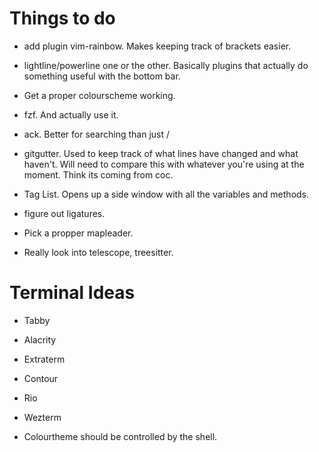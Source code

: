 # Things to do
- add plugin vim-rainbow. Makes keeping track of brackets easier.

- lightline/powerline one or the other. Basically plugins that actually do something useful with the bottom bar.

- Get a proper colourscheme working.

- fzf. And actually use it.

- ack. Better for searching than just /

- gitgutter. Used to keep track of what lines have changed and what haven't.
    Will need to compare this with whatever you're using at the moment.
    Think its coming from coc.


- Tag List. Opens up a side window with all the variables and methods.

- figure out ligatures.

- Pick a propper mapleader.
- Really look into telescope, treesitter.

# Terminal Ideas
- Tabby
- Alacrity
- Extraterm
- Contour
- Rio
- Wezterm

- Colourtheme should be controlled by the shell.
